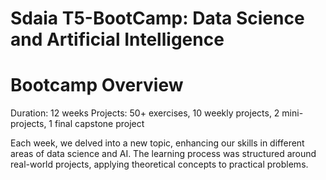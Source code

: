 # Sdaia T5-BootCamp: Data Science and Artificial Intelligence
# Bootcamp Overview
Duration: 12 weeks
Projects: 50+ exercises, 10 weekly projects, 2 mini-projects, 1 final capstone project

Each week, we delved into a new topic, enhancing our skills in different areas of data science and AI. The learning process was structured around real-world projects, applying theoretical concepts to practical problems.
